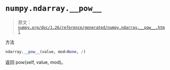 # `numpy.ndarray.__pow__`

> 原文：[`numpy.org/doc/1.26/reference/generated/numpy.ndarray.__pow__.html`](https://numpy.org/doc/1.26/reference/generated/numpy.ndarray.__pow__.html)

方法

```py
ndarray.__pow__(value, mod=None, /)
```

返回 pow(self, value, mod)。
